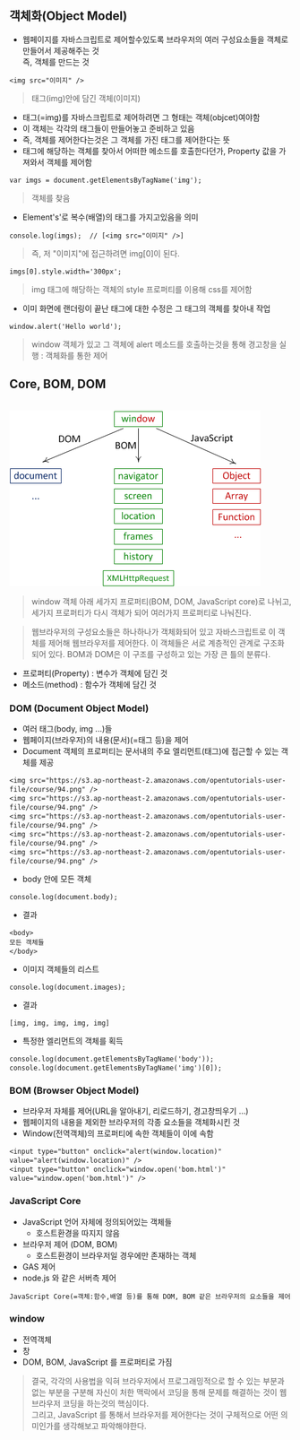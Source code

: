 ## 객체화(Object Model)
- 웹페이지를 자바스크립트로 제어할수있도록 브라우저의 여러 구성요소들을 객체로 만들어서 제공해주는 것<br/>즉, 객체를 만드는 것

```
<img src="이미지" />
```
> 태그(img)안에 담긴 객체(이미지)

- 태그(=img)를 자바스크립트로 제어하려면 그 형태는 객체(objcet)여야함
- 이 객체는 각각의 태그들이 만들어놓고 준비하고 있음
- 즉, 객체를 제어한다는것은 그 객체를 가진 태그를 제어한다는 뜻
- 태그에 해당하는 객체를 찾아서 어떠한 메소드를 호출한다던가, Property 값을 가져와서 객체를 제어함
```
var imgs = document.getElementsByTagName('img');
```
> 객체를 찾음
 
- Element's'로 복수(배열)의 태그를 가지고있음을 의미
```
console.log(imgs);  // [<img src="이미지" />]
```
> 즉, 저 "이미지"에 접근하려면 img[0]이 된다.
```
imgs[0].style.width='300px';
```
> img 태그에 해당하는 객체의 style 프로퍼티를 이용해 css를 제어함
- 이미 화면에 랜더링이 끝난 태그에 대한 수정은 그 태그의 객체를 찾아내 작업

```
window.alert('Hello world');
```
> window 객체가 있고 그 객체에 alert 메소드를 호출하는것을 통해 경고창을 실행 : 객체화를 통한 제어


## Core, BOM, DOM
<br/>![계층관계](images/jsw01.png)
> window 객체 아래 세가지 프로퍼티(BOM, DOM, JavaScript core)로 나뉘고, 세가지 프로퍼티가 다시 객체가 되어 여러가지 프로퍼티로 나눠진다.

> 웹브라우저의 구성요소들은 하나하나가 객체화되어 있고 자바스크립트로 이 객체를 제어해 웹브라우저를 제어한다. 이 객체들은 서로 계층적인 관계로 구조화되어 있다. BOM과 DOM은 이 구조를 구성하고 있는 가장 큰 틀의 분류다.

- 프로퍼티(Property) : 변수가 객체에 담긴 것
- 메소드(method) : 함수가 객체에 담긴 것

### DOM (Document Object Model)
- 여러 태그(body, img ...)들
- 웹페이지(브라우저)의 내용(문서)(=태그 등)을 제어
- Document 객체의 프로퍼티는 문서내의 주요 엘리먼트(태그)에 접근할 수 있는 객체를 제공
```
<img src="https://s3.ap-northeast-2.amazonaws.com/opentutorials-user-file/course/94.png" />
<img src="https://s3.ap-northeast-2.amazonaws.com/opentutorials-user-file/course/94.png" />
<img src="https://s3.ap-northeast-2.amazonaws.com/opentutorials-user-file/course/94.png" />
<img src="https://s3.ap-northeast-2.amazonaws.com/opentutorials-user-file/course/94.png" />
<img src="https://s3.ap-northeast-2.amazonaws.com/opentutorials-user-file/course/94.png" />
```
 
- body 안에 모든 객체
```
console.log(document.body);
```
- 결과
```
<body>
모든 객체들
</body>
```
 
- 이미지 객체들의 리스트
```
console.log(document.images);
```
- 결과
```
[img, img, img, img, img]
```
 
- 특정한 엘리먼트의 객체를 획득
```
console.log(document.getElementsByTagName('body'));
console.log(document.getElementsByTagName('img')[0]);
```
 
 
### BOM (Browser Object Model)
- 브라우저 자체를 제어(URL을 알아내기, 리로드하기, 경고창띄우기 ...)
- 웹페이지의 내용을 제외한 브라우저의 각종 요소들을 객체화시킨 것
- Window(전역객체)의 프로퍼티에 속한 객체들이 이에 속함
```
<input type="button" onclick="alert(window.location)" value="alert(window.location)" />
<input type="button" onclick="window.open('bom.html')" value="window.open('bom.html')" />
```
 
 
### JavaScript Core
- JavaScript 언어 자체에 정의되어있는 객체들
  - 호스트환경을 따지지 않음
- 브라우저 제어 (DOM, BOM)
  - 호스트환경이 브라우저일 경우에만 존재하는 객체
- GAS 제어
- node.js 와 같은 서버측 제어

`JavaScript Core(=객체:함수,배열 등)를 통해 DOM, BOM 같은 브라우저의 요소들을 제어`
 
 
### window
- 전역객체
- 창
- DOM, BOM, JavaScript 를 프로퍼티로 가짐
 
> 결국, 각각의 사용법을 익혀 브라우저에서 프로그래밍적으로 할 수 있는 부분과 없는 부분을 구분해 자신이 처한 맥락에서 코딩을 통해 문제를 해결하는 것이 웹브라우저 코딩을 하는것의 핵심이다.<br/>그리고, JavaScript 를 통해서 브라우저를 제어한다는 것이 구체적으로 어떤 의미인가를 생각해보고 파악해야한다.
